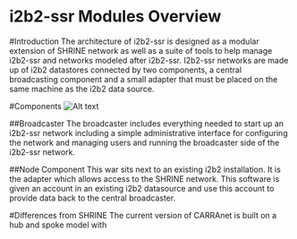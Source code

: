 i2b2-ssr Modules Overview
===================================

#Introduction
The architecture of i2b2-ssr is designed as a modular extension of SHRINE network as well as a suite of tools
to help manage i2b2-ssr and networks modeled after i2b2-ssr.  I2b2-ssr networks are made up of i2b2 datastores
connected by two components, a central broadcasting component and a small adapter that must be placed
on the same machine as the i2b2 data source.



#Components
![Alt text](https://raw.github.com/chb/i2b2-ssr/master/Documentation/images/Architecture.svg)

##Broadcaster
The broadcaster includes everything needed to start up an i2b2-ssr network including a simple
administrative interface for configuring the network and managing users and running the broadcaster
side of the i2b2-ssr network.

##Node Component
This war sits next to an existing i2b2 installation.  It is the adapter which allows access to the SHRINE
network.  This software is given an account in an existing i2b2 datasource and use this account to provide
data back to the central broadcaster.

#Differences from SHRINE
The current version of CARRAnet is built on a hub and spoke model with
